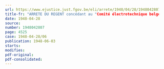 ```yaml
---
url: https://www.ejustice.just.fgov.be/eli/arrete/1948/04/28/1948042807/justel
title-fr: "ARRETE DU REGENT concédant au "Comité électrotechnique belge" le droit de déposer des marques collectives"
date: 1948-04-28
source:
number: 1948042807
page: 4525
case: 1948-04-28/06
publication: 1948-06-03
starts:
modifies:
pdf-original:
pdf-consolidated:
---
```


